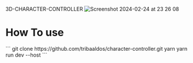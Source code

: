   3D-CHARACTER-CONTROLLER
  ![Screenshot 2024-02-24 at 23 26 08](https://github.com/tribaaldos/character-controller/assets/14943193/7777bec8-71db-4b31-83ca-1890c612dba4)

<h1> How To use</h1>
``` git clone https://github.com/tribaaldos/character-controller.git <FoldersName>
    yarn
    yarn run dev --host
```
